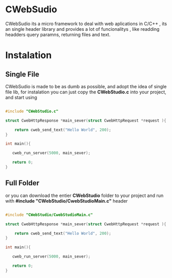 # CWebSudio 
CWebSudio  its a micro framework to deal with web aplications in C/C++ , its an 
single header library and provides a lot of funcionalitys , like readding headders
query paramns, returning files and text.

# Instalation 

## Single File
CWebSudio is made to be as dumb as possible, and adopt the idea of single file lib,
for instalation you can just copy the **CWebStudio.c** into your project, and start using 

~~~c

#include "CWebStudio.c"

struct CwebHttpResponse *main_sever(struct CwebHttpRequest *request ){

    return cweb_send_text("Hello World", 200);
}

int main(){

   cweb_run_server(5000, main_sever); 

   return 0;
}
~~~
## Full Folder 
or you can download the entier **CWebStudio** folder to your project and run with 
**#include "CWebStudio/CwebStudioMain.c"** header
~~~c

#include "CWebStudio/CwebStudioMain.c"

struct CwebHttpResponse *main_sever(struct CwebHttpRequest *request ){

    return cweb_send_text("Hello World", 200);
}

int main(){

   cweb_run_server(5000, main_sever); 

   return 0;
}
~~~
